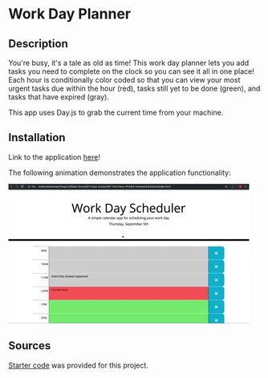 # Work Day Planner

## Description

You're busy, it's a tale as old as time! This work day planner lets you add tasks you need to complete on the clock so you can see it all in one place! Each hour is conditionally color coded so that you can view your most urgent tasks due within the hour (red), tasks still yet to be done (green), and tasks that have expired (gray).

This app uses Day.js to grab the current time from your machine.

## Installation

Link to the application [here](https://ssnakeoil.github.io/on-the-clock-planner/Develop/index.html)!

The following animation demonstrates the application functionality:

<!-- @TODO: create ticket to review/update image) -->
![A user clicks on slots on the color-coded calendar and edits the events.](./Assets/05-third-party-apis-homework-demo.gif)

## Sources
[Starter code](https://github.com/coding-boot-camp/crispy-octo-meme) was provided for this project.
